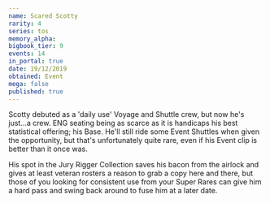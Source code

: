 ```yaml
---
name: Scared Scotty
rarity: 4
series: tos
memory_alpha:
bigbook_tier: 9
events: 14
in_portal: true
date: 19/12/2019
obtained: Event
mega: false
published: true
---
```


Scotty debuted as a 'daily use' Voyage and Shuttle crew, but now he's just...a crew. ENG seating being as scarce as it is handicaps his best statistical offering; his Base. He'll still ride some Event Shuttles when given the opportunity, but that's unfortunately quite rare, even if his Event clip is better than it once was.

His spot in the Jury Rigger Collection saves his bacon from the airlock and gives at least veteran rosters a reason to grab a copy here and there, but those of you looking for consistent use from your Super Rares can give him a hard pass and swing back around to fuse him at a later date.
